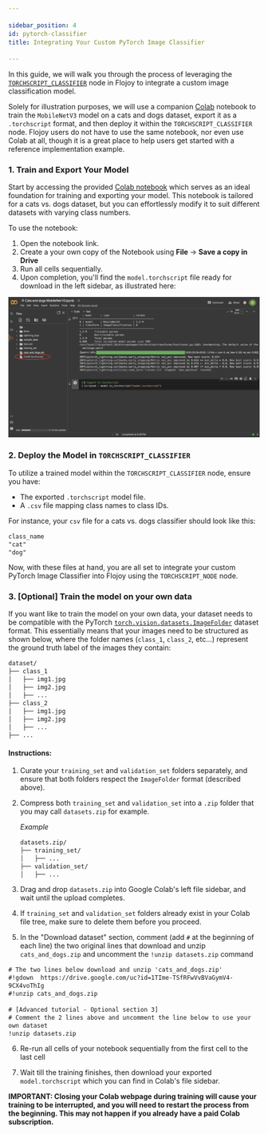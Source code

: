 ```yaml
---

sidebar_position: 4
id: pytorch-classifier
title: Integrating Your Custom PyTorch Image Classifier

---
```


In this guide, we will walk you through the process of leveraging the [`TORCHSCRIPT_CLASSIFIER`](../nodes/AI_ML/CLASSIFICATION/TORCHSCRIPT_CLASSIFIER/TORCHSCRIPT_CLASSIFIER.md) node in Flojoy to integrate a custom image classification model. 

Solely for illustration purposes, we will use a companion [Colab](https://research.google.com/colaboratory/) notebook to train the `MobileNetV3` model on a cats and dogs dataset, export it as a `.torchscript` format, and then deploy it within the `TORCHSCRIPT_CLASSIFIER` node. Flojoy users do not have to use the same notebook, nor even use Colab at all, though it is a great place to help users get started with a reference implementation example.


### 1. Train and Export Your Model

Start by accessing the provided [Colab notebook](https://colab.research.google.com/drive/1HCj3i43tYt4CTLPHq4BqVC2HL0lAN2-X?usp=sharing) which serves as an ideal foundation for training and exporting your model. This notebook is tailored for a cats vs. dogs dataset, but you can effortlessly modify it to suit different datasets with varying class numbers.


To use the notebook:

1. Open the notebook link.
2. Create a your own copy of the Notebook using **File** -> **Save a copy in Drive**
2. Run all cells sequentially.
3. Upon completion, you'll find the `model.torchscript` file ready for download in the left sidebar, as illustrated here:

![In the Google Colab UI, the left panel contains the list of directories and files, including the newly created TorchScript-serialized model: `model.torchscript`.](../../static/img/advanced_tutorials/TORCHSCRIPT_TUTORIAL_SIDEBAR.png)

### 2. Deploy the Model in `TORCHSCRIPT_CLASSIFIER`

To utilize a trained model within the `TORCHSCRIPT_CLASSIFIER` node, ensure you have:

- The exported `.torchscript` model file.
- A `.csv` file mapping class names to class IDs.

For instance, your `csv` file for a cats vs. dogs classifier should look like this:

```
class_name
"cat"
"dog"
```

Now, with these files at hand, you are all set to integrate your custom PyTorch Image Classifier into Flojoy using the `TORCHSCRIPT_NODE` node.

### 3. [Optional] Train the model on your own data

If you want like to train the model on your own data, your dataset needs to be compatible with the PyTorch [`torch.vision.datasets.ImageFolder`](https://pytorch.org/vision/stable/generated/torchvision.datasets.ImageFolder.html#torchvision.datasets.ImageFolder) dataset format. This essentially means that your images need to be structured as shown below, where the folder names (`class_1`, `class_2`, etc...) represent the ground truth label of the images they contain:

```
dataset/
├── class_1
│   ├── img1.jpg
│   ├── img2.jpg
│   ├── ...
├── class_2
│   ├── img1.jpg
│   ├── img2.jpg
│   ├── ...
├── ...
```

#### Instructions:

1. Curate your `training_set` and `validation_set` folders separately, and ensure that both folders respect the `ImageFolder` format (described above).

2. Compress both `training_set` and `validation_set` into a `.zip` folder that you may call `datasets.zip` for example. 
    
    _Example_

    ```
    datasets.zip/
    ├── training_set/
    │   ├── ... 
    ├── validation_set/
    │   ├── ...
    ```

3. Drag and drop `datasets.zip` into Google Colab's left file sidebar, and wait until the upload completes.

4. If `training_set` and `validation_set` folders already exist in your Colab file tree, make sure to delete them before you proceed.

5. In the "Download dataset" section, comment (add `#` at the beginning of each line) the two original lines that download and unzip `cats_and_dogs.zip` and uncomment the `!unzip datasets.zip` command
```
# The two lines below download and unzip 'cats_and_dogs.zip'
#!gdown  https://drive.google.com/uc?id=1TIme-TSfRFwVvBVaGymV4-9CX4voThIg
#!unzip cats_and_dogs.zip

# [Advanced tutorial - Optional section 3]
# Comment the 2 lines above and uncomment the line below to use your own dataset 
!unzip datasets.zip
```

6. Re-run all cells of your notebook sequentially from the first cell to the last cell

7. Wait till the training finishes, then download your exported `model.torchscript` which you can find in Colab's file sidebar. 

**IMPORTANT: Closing your Colab webpage during training will cause your training to be interrupted, and you will need to restart the process from the beginning. This may not happen if you already have a paid Colab subscription.**